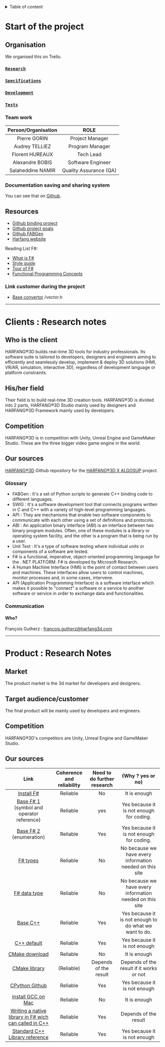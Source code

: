 <details>
<summary>Table of content</summary>

- [Start of the project](#start-of-the-project)
  - [Organisation](#organisation)
    - [`Research`](#research)
    - [`Specifications`](#specifications)
    - [`Development`](#development)
    - [`Tests`](#tests)
    - [Team work](#team-work)
    - [Documentation saving and sharing system](#documentation-saving-and-sharing-system)
  - [Resources](#resources)
    - [Link customer during the project](#link-customer-during-the-project)
- [Clients : Research notes](#clients--research-notes)
  - [Who is the client](#who-is-the-client)
  - [His/her field](#hisher-field)
  - [Competition](#competition)
  - [Our sources](#our-sources)
    - [Glossary](#glossary)
    - [Communication](#communication)
      - [Who?](#who)
- [Product : Research Notes](#product--research-notes)
  - [Market](#market)
  - [Target audience/customer](#target-audiencecustomer)
  - [Competition](#competition-1)
  - [Our sources](#our-sources-1)
</details>

# Start of the project

## Organisation

We organised this on Trello.
### [`Research`](https://trello.com/b/SSmTA8tX/research-tasks) 
### [`Specifications`](https://trello.com/b/NfldDbhp/specifications)
### [`Development`](https://trello.com/b/MmryR9Sn/dev)
### [`Tests`](https://trello.com/b/zXXlaN8F/tests)

### Team work

| Person/Organisation |   ROLE  |
| :----: | :-----: |
| Pierre GORIN      | Project Manager       |
| Audrey TELLIEZ    | Program Manager       |
| Florent HUREAUX   | Tech Lead             |
| Alexandre BOBIS   | Software Engineer     |
| Salaheddine NAMIR | Quality Assurance (QA)|

### Documentation saving and sharing system

You can see that on [Github](https://github.com/algosup/2022-2023-project-3-harfang3d-binding-Project-2-group).

## Resources

- [Github binding project](https://github.com/harfang3d/algosup-binding-project)
- [Github project goals](https://github.com/algosup/2022-2023-project-3-harfang3d-binding-Project-2-group)
- [Github FABGen](https://github.com/ejulien/FABGen)
- [Harfang website](https://www.harfang3d.com/en_US/)

Reading List F#:

- [What is F#](https://learn.microsoft.com/en-us/dotnet/fsharp/what-is-fsharp)
- [Style guide](https://learn.microsoft.com/en-us/dotnet/fsharp/style-guide/)
- [Tour of F#](https://learn.microsoft.com/en-us/dotnet/fsharp/tour)
- [Functional Programming Concepts](https://learn.microsoft.com/en-us/dotnet/fsharp/tutorials/functional-programming-concepts)

### Link customer during the project

- [Base convertor](https://github.com/jackdalton/vector-cpp/blob/master/src/vector.h) /vector.h

---------------------------------------------------------------------------------------

# Clients : Research notes

## Who is the client

HARFANG®3D builds real-time 3D tools for industry professionals. Its software suite is tailored to developers, designers and engineers aiming to efficiently and seamlessly develop, implement & deploy 3D solutions (HMI, VR/AR, simulation, interactive 3D), regardless of development language or platform constraints.

## His/her field

Their field is to build real-time 3D creation tools. HARFANG®3D is divided into 2 parts, HARFANG®3D Studio mainly used by designers and HARFANG®3D Framework mainly used by developers.

## Competition

HARFANG®3D is in competition with Unity, Unreal Engine and GameMaker Studio. These are the three bigger video game engine in the world.

## Our sources

[HARFANG®3D](https://www.harfang3d.com/en_US/)
Github repository for the [HARFANG®3D X ALGOSUP](https://github.com/harfang3d/algosup-binding-project) project.

### Glossary

- FABGen : It's a set of Python scripts to generate C++ binding code to different languages.
- SWIG : It's a software development tool that connects programs written in C and C++ with a variety of high-level programming languages.
- API : They are mechanisms that enable two software components to communicate with each other using a set of definitions and protocols.
- ABI : An application binary interface (ABI) is an interface between two binary program modules. Often, one of these modules is a library or operating system facility, and the other is a program that is being run by a user.
- Unit Test : It's a type of software testing where individual units or components of a software are tested.
- F# is a functional, imperative, object-oriented programming language for the . NET PLATFORM. F# is developed by Microsoft Research.
- A Human Machine Interface (HMI) is the point of contact between users and machines. These interfaces allow users to control machines, monitor processes and, in some cases, intervene.
- API (Application Programming Interface) is a software interface which makes it possible to "connect" a software or a service to another software or service in order to exchange data and functionalities.

### Communication

#### Who?

François Gutherz : francois.gutherz@harfang3d.com

---------------------------------------------------------------------------------------

# Product : Research Notes

## Market

The product market is the 3d market for developers and designers.

## Target audience/customer

The final product will be mainly used by developers and engineers.

## Competition

HARFANG®3D's competitors are Unity, Unreal Engine and GameMaker Studio.

## Our sources

|Link  |Coherence and reliability | Need to do further research |(Why ? yes or no) |
|:---:|:---:|:---:|:--:|
|[Install F#](https:///Documents/Specificationlearn.microsoft.com/en-us/dotnet/fsharp/get-started/install-fsharp)| Reliable | No | It is enough |
|[Base F# 1](https://learn.microsoft.com/en-us/dotnet/fsharp/language-reference/symbol-and-operator-reference/) (symbol and operator reference)| Reliable | yes | Yes because it is not enough for coding.|
|[Base F# 2](https://learn.microsoft.com/en-us/dotnet/fsharp/language-reference/enumerations) (enumeration)| Reliable | Yes | Yes because it is not enough for coding.|
|[F# types](https://docwiki.embarcadero.com/RADStudio/Sydney/en/Int8,_int16,_int32,_int64,_Unsigned_int64,_Extended_Integer_Types)| Reliable | No | No because we have every information needed on this site |
|[F# data type](https://www.tutorialspoint.com/fsharp/fsharp_data_types.htm)| Reliable | No |  No because we have every information needed on this site |
|[Base C++](https://learn.microsoft.com/fr-fr/cpp/cpp/basic-concepts-cpp?view=msvc-170)| Reliable | Yes | Yes because it is not enough to do what we want to do.|
|[C++ default](https://www.w3schools.com/cpp/default.asp)| Reliable | Yes | Yes because it is not enough |
|[CMake download](https://cmake.org/download/)| Reliable | No | It is enough |
|[CMake library](https://cmake.org/pipermail/cmake/2008-August/023194.html)| (Reliable) | Depends of the result | Depends of the result if it works or not|
|[CPython Github](https://github.com/python/cpython#using-python)| Reliable | Yes | Yes because it is not enough |
|[install GCC on Mac](https://discussions.apple.com/thread/8336714)| Reliable | No | It is enough |
|[Writing a native library in F# wich can called in C++](https://secanablog.wordpress.com/2020/02/01/writing-a-native-library-in-f-which-can-be-called-from-c/)| Reliable | Yes |  Depends of the result |
|[Standard C++ Library reference](https://cplusplus.com/reference/)| Reliable | Yes | Yes because it is not enough |
